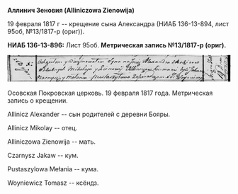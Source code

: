 **Аллинич Зеновия (Alliniczowa Zienоwija)**

19 февраля 1817 г -- крещение сына Александра (НИАБ 136-13-894, лист
95об, №13/1817-р (ориг)).

**НИАБ 136-13-896:** Лист 95об. **Метрическая запись №13/1817-р
(ориг).**

![](./media/2a07cfee4fc70b75e8bf811d87f8e37d87adce3a.png)

Осовская Покровская церковь. 19 февраля 1817 года. Метрическая запись о
крещении.

Allinicz Alexander -- сын родителей с деревни Бояры.

Allinicz Mikolay -- отец.

Alliniczowa Zienowija -- мать.

Czarnysz Jakaw -- кум.

Pustaszylowa Mełania -- кума.

Woyniewicz Tomasz -- ксёндз.
